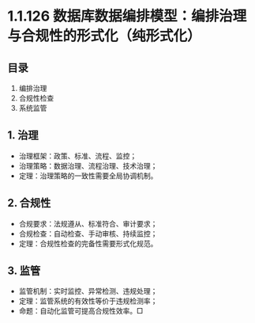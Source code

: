 # 1.1.126 数据库数据编排模型：编排治理与合规性的形式化（纯形式化）

## 目录

1. 编排治理
2. 合规性检查
3. 系统监管

## 1. 治理

- 治理框架：政策、标准、流程、监控；
- 治理策略：数据治理、流程治理、技术治理；
- 定理：治理策略的一致性需要全局协调机制。

## 2. 合规性

- 合规要求：法规遵从、标准符合、审计要求；
- 合规检查：自动检查、手动审核、持续监控；
- 定理：合规性检查的完备性需要形式化规范。

## 3. 监管

- 监管机制：实时监控、异常检测、违规处理；
- 定理：监管系统的有效性等价于违规检测率；
- 命题：自动化监管可提高合规性效率。□
